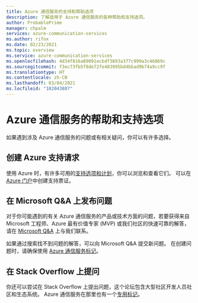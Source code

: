 ```yaml
---
title: Azure 通信服务的支持和帮助选项
description: 了解适用于 Azure 通信服务的各种帮助和支持选项。
author: ProbablePrime
manager: chpalm
services: azure-communication-services
ms.author: rifox
ms.date: 02/23/2021
ms.topic: overview
ms.service: azure-communication-services
ms.openlocfilehash: 4d34f816a89091ecbdf3893a377c999a3c46869c
ms.sourcegitcommit: f3ec73fb5f8de72fe483995bd4bbad9b74a9cc9f
ms.translationtype: HT
ms.contentlocale: zh-CN
ms.lasthandoff: 03/04/2021
ms.locfileid: "102043807"
---
```

# <a name="help-and-support-options-for-azure-communication-services"></a>Azure 通信服务的帮助和支持选项

如果遇到涉及 Azure 通信服务的问题或有相关疑问，你可以有许多选择。

## <a name="create-an-azure-support-request"></a>创建 Azure 支持请求
使用 Azure 时，有许多可用的[支持选项和计划](https://azure.microsoft.com/support/plans/)，你可以浏览和查看它们。 可以在 [Azure 门户](https://ms.portal.azure.com/#blade/Microsoft_Azure_Support/HelpAndSupportBlade/overview)中创建支持票证。

## <a name="post-a-question-to-microsoft-qa"></a>在 Microsoft Q&A 上发布问题

对于你可能遇到的有关 Azure 通信服务的产品或技术方面的问题，若要获得来自 Microsoft 工程师、Azure 最有价值专家 (MVP) 或我们社区的快速可靠的解答，请在 [Microsoft Q&A](https://docs.microsoft.com/answers/products/azure) 上与我们联系。 

如果通过搜索找不到问题的解答，可以向 Microsoft Q&A 提交新问题。 在创建问题时，请确保使用 [Azure 通信服务标记](https://docs.microsoft.com/answers/topics/azure-communication-services.html)。

## <a name="post-a-question-on-stack-overflow"></a>在 Stack Overflow 上提问

你还可以尝试在 Stack Overflow 上提出问题，这个论坛包含大型社区开发人员社区和生态系统。 Azure 通信服务在那里也有一个[专用标记](https://stackoverflow.com/questions/tagged/azure-communication-services)。
